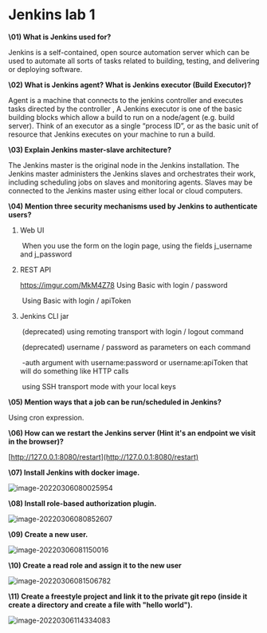 # Jenkins lab 1

**\01) What is Jenkins used for?**

Jenkins is a self-contained, open source automation server which can be used to automate all sorts of tasks related to building, testing, and delivering or deploying software.

**\02) What is Jenkins agent? What is Jenkins executor (Build Executor)?**

Agent is a machine that connects to the jenkins controller and executes tasks directed by the controller , A Jenkins executor is one of the basic building blocks which allow a build to run on a node/agent (e.g. build server). Think of an executor as a single “process ID”, or as the basic unit of resource that Jenkins executes on your machine to run a build.

**\03) Explain Jenkins master-slave architecture?**

The Jenkins master is the original node in the Jenkins installation. The Jenkins master administers the Jenkins slaves and orchestrates their work, including scheduling jobs on slaves and monitoring agents. Slaves may be connected to the Jenkins master using either local or cloud computers.

**\04) Mention three security mechanisms used by Jenkins to authenticate users?**



1. Web UI

   ​	When you use the form on the login page, using the fields j_username and j_password

2. REST API

   https://imgur.com/MkM4Z78	Using Basic with login / password

   ​	Using Basic with login / apiToken

3. Jenkins CLI jar

   ​	(deprecated) using remoting transport with login / logout command

   ​	(deprecated) username / password as parameters on each command

   ​	-auth argument with username:password or username:apiToken that will do something like HTTP calls

   ​	using SSH transport mode with your local keys





**\05) Mention ways that a job can be run/scheduled in Jenkins?**

Using  cron expression.



**\06) How can we restart the Jenkins server (Hint it's an endpoint we visit in the browser)?**

[http://127.0.0.1:8080/restart](http://127.0.0.1:8080/restart)



**\07) Install Jenkins with docker image.**

<img src="https://imgur.com/MkM4Z78" alt="image-20220306080025954" style="zoom:100%;" />

**\08) Install role-based authorization plugin.**

![image-20220306080852607](https://imgur.com/iLAmrrX)

**\09) Create a new user.**

![image-20220306081150016](https://imgur.com/CAaTSDf)



**\10) Create a read role and assign it to the new user**

![image-20220306081506782](https://imgur.com/wL2jIWK)



**\11) Create a freestyle project and link it to the private git repo (inside it create a directory and create a file with "hello world").**

![image-20220306114334083](https://imgur.com/bec6Xvq)
